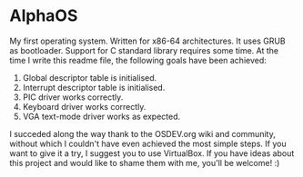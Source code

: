 # AlphaOS
My first operating system. Written for x86-64 architectures.
It uses GRUB as bootloader.
Support for C standard library requires some time. 
At the time I write this readme file, the following goals have been achieved:
<ol>
  <li>Global descriptor table is initialised.</li>
  <li>Interrupt descriptor table is initialised.</li>
  <li>PIC driver works correctly.</li>
  <li>Keyboard driver works correctly.</li>
  <li>VGA text-mode driver works as expected.</li>
</ol>

I succeded along the way thank to the OSDEV.org wiki and community, without which I couldn't have even achieved the most simple steps.
If you want to give it a try, I suggest you to use VirtualBox.
If you have ideas about this project and would like to shame them with me, you'll be welcome! :)
